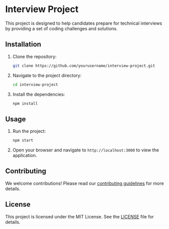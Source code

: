 # Interview Project

This project is designed to help candidates prepare for technical interviews by providing a set of coding challenges and solutions.

## Installation

1. Clone the repository:
   ```sh
   git clone https://github.com/yourusername/interview-project.git
   ```
2. Navigate to the project directory:
   ```sh
   cd interview-project
   ```
3. Install the dependencies:
   ```sh
   npm install
   ```

## Usage

1. Run the project:
   ```sh
   npm start
   ```
2. Open your browser and navigate to `http://localhost:3000` to view the application.

## Contributing

We welcome contributions! Please read our [contributing guidelines](CONTRIBUTING.md) for more details.

## License

This project is licensed under the MIT License. See the [LICENSE](LICENSE) file for details.
